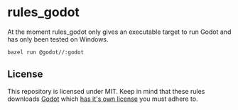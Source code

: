 # rules_godot

At the moment rules_godot only gives an executable target to run Godot and has only been tested on Windows.

```sh
bazel run @godot//:godot
```

## License

This repository is licensed under MIT. Keep in mind that these rules downloads [Godot](https://godotengine.org) which [has it's own license](https://godotengine.org/license) you must adhere to.
